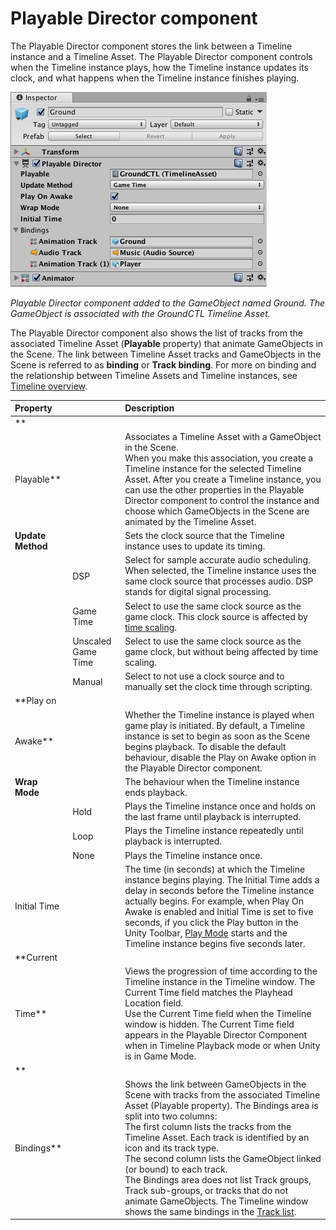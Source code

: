 # Playable Director component

The Playable Director component stores the link between a Timeline instance and a Timeline Asset. The Playable Director
component controls when the Timeline instance plays, how the Timeline instance updates its clock, and what happens when
the Timeline instance finishes playing.

![Playable Director component added to the GameObject named Ground. The GameObject is associated with the GroundCTL Timeline Asset.](images/timeline_inspector_playable_director.png)

_Playable Director component added to the GameObject named Ground. The GameObject is associated with the GroundCTL
Timeline Asset._

The Playable Director component also shows the list of tracks from the associated Timeline Asset (**Playable** property)
that animate GameObjects in the Scene. The link between Timeline Asset tracks and GameObjects in the Scene is referred
to as **binding** or **Track binding**. For more on binding and the relationship between Timeline Assets and Timeline
instances, see [Timeline overview](tl_about.md).

|**Property** ||**Description** |
|:---|:---|:---|
|**
Playable**||Associates a Timeline Asset with a GameObject in the Scene.<br />When you make this association, you create a Timeline instance for the selected Timeline Asset. After you create a Timeline instance, you can use the other properties in the Playable Director component to control the instance and choose which GameObjects in the Scene are animated by the Timeline Asset.|
|**Update Method**||Sets the clock source that the Timeline instance uses to update its timing.|
||DSP|Select for sample accurate audio scheduling. When selected, the Timeline instance uses the same clock source that processes audio. DSP stands for digital signal processing.|
||Game Time|Select to use the same clock source as the game clock. This clock source is affected by [time scaling](https://docs.unity3d.com/Manual/TimeFrameManagement.html).|
||Unscaled Game Time|Select to use the same clock source as the game clock, but without being affected by time scaling.|
||Manual|Select to not use a clock source and to manually set the clock time through scripting.|
|**Play on
Awake**||Whether the Timeline instance is played when game play is initiated. By default, a Timeline instance is set to begin as soon as the Scene begins playback. To disable the default behaviour, disable the Play on Awake option in the Playable Director component.|
|**Wrap Mode**||The behaviour when the Timeline instance ends playback.|
||Hold|Plays the Timeline instance once and holds on the last frame until playback is interrupted.|
||Loop|Plays the Timeline instance repeatedly until playback is interrupted.|
||None|Plays the Timeline instance once.|
|Initial Time||The time (in seconds) at which the Timeline instance begins playing. The Initial Time adds a delay in seconds before the Timeline instance actually begins. For example, when Play On Awake is enabled and Initial Time is set to five seconds, if you click the Play button in the Unity Toolbar, [Play Mode](https://docs.unity3d.com/Manual/GameView.html) starts and the Timeline instance begins five seconds later.|
|**Current
Time**||Views the progression of time according to the Timeline instance in the Timeline window. The Current Time field matches the Playhead Location field.<br />Use the Current Time field when the Timeline window is hidden. The Current Time field appears in the Playable Director Component when in Timeline Playback mode or when Unity is in Game Mode.|
|**
Bindings**||Shows the link between GameObjects in the Scene with tracks from the associated Timeline Asset (Playable property). The Bindings area is split into two columns:<br />The first column lists the tracks from the Timeline Asset. Each track is identified by an icon and its track type.<br />The second column lists the GameObject linked (or bound) to each track.<br />The Bindings area does not list Track groups, Track sub-groups, or tracks that do not animate GameObjects. The Timeline window shows the same bindings in the [Track list](trk_list_about.md).|

